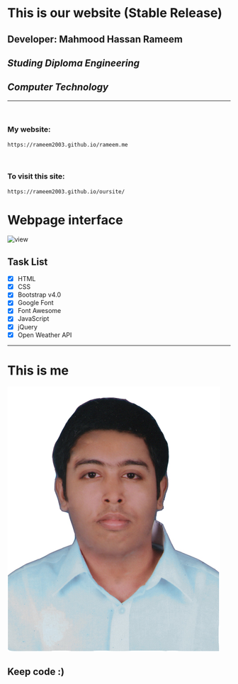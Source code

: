# This is our website (Stable Release)
## Developer: Mahmood Hassan Rameem
## _Studing Diploma Engineering_
## _Computer Technology_

___

<br>

### My website:
```
https://rameem2003.github.io/rameem.me
```

<br>

### To visit this site: 
```
https://rameem2003.github.io/oursite/
```

# Webpage interface
![view](./img/view.png)

## Task List

- [x] HTML
- [x] CSS
- [x] Bootstrap v4.0
- [x] Google Font
- [x] Font Awesome
- [x] JavaScript
- [x] jQuery
- [x] Open Weather API
---

# This is me
![profile](./img/gallery/me.jpg)
## Keep code :)

